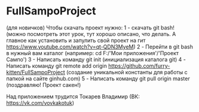 # FullSampoProject

(для новичков)
Чтобы скачать проект нужно:
  1 - скачать git bash! (можно посмотреть этот урок, тут хорошо описано, что делать. А главное как установить и запулить свой проект на гит https://www.youtube.com/watch?v=qt-QDN3MyeM)
  2 - Перейти в git bash в нужный вам каталог (например: cd F:/'Мои приложения'/'Проект Сампо')
  3 - Написать команду git init (инициализация каталога git)
  4 - Написать команду git remote add origin https://github.com/furry-kitten/FullSampoProject (создание уникальной константы для работы с папкой на сайте ginhub.com)
  5 - Написать команду git pull origin master (поздравляю! Проект сакен!)

Над приложением трудится Токарев Владимир (ВК: https://vk.com/vovkakotuk)
